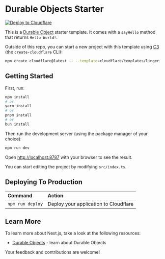 # Durable Objects Starter

[![Deploy to Cloudflare](https://deploy.workers.cloudflare.com/button)](https://deploy.workers.cloudflare.com/?url=https://github.com/cloudflare/templates/tree/main/lingering-violet-c7a7)

<!-- dash-content-start -->

This is a [Durable Object](https://developers.cloudflare.com/durable-objects/) starter template. It comes with a `sayHello` method that returns `Hello World!`.

<!-- dash-content-end -->

Outside of this repo, you can start a new project with this template using [C3](https://developers.cloudflare.com/pages/get-started/c3/) (the `create-cloudflare` CLI):

```bash
npm create cloudflare@latest -- --template=cloudflare/templates/lingering-violet-c7a7
```

## Getting Started

First, run:

```bash
npm install
# or
yarn install
# or
pnpm install
# or
bun install
```

Then run the development server (using the package manager of your choice):

```bash
npm run dev
```

Open [http://localhost:8787](http://localhost:8787) with your browser to see the result.

You can start editing the project by modifying `src/index.ts`.

## Deploying To Production

| Command          | Action                                |
| :--------------- | :------------------------------------ |
| `npm run deploy` | Deploy your application to Cloudflare |

## Learn More

To learn more about Next.js, take a look at the following resources:

- [Durable Objects](https://developers.cloudflare.com/durable-objects/) - learn about Durable Objects

Your feedback and contributions are welcome!
